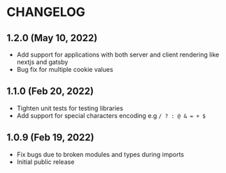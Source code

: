 # CHANGELOG

## 1.2.0 (May 10, 2022)

- Add support for applications with both server and client rendering like nextjs and gatsby
- Bug fix for multiple cookie values

## 1.1.0 (Feb 20, 2022)

- Tighten unit tests for testing libraries
- Add support for special characters encoding e.g `/ ? : @ & = + $`

## 1.0.9 (Feb 19, 2022)

- Fix bugs due to broken modules and types during imports
- Initial public release

